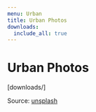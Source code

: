 ```yaml
---
menu: Urban
title: Urban Photos
downloads:
  include_all: true
---
```


# Urban Photos

[downloads/]

Source: [unsplash](https://unsplash.com/)
